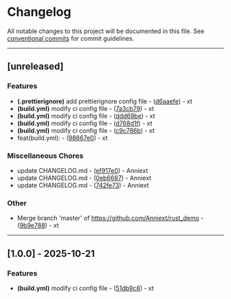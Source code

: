 # Changelog

All notable changes to this project will be documented in this file. See [conventional commits](https://www.conventionalcommits.org/) for commit guidelines.

---
## [unreleased]

### Features

- **(.prettierignore)** add prettierignore config file - ([d6aaefe](https://github.com/Anniext/demo/commit/d6aaefece27407b007828ea5598dc7556b5fa73e)) - xt
- **(build.yml)** modify ci config file - ([7a3cb79](https://github.com/Anniext/demo/commit/7a3cb79e735bfdfdfdae1c248a903a88aff07c28)) - xt
- **(build.yml)** modify ci config file - ([ddd69be](https://github.com/Anniext/demo/commit/ddd69be973e757509e1b006a358e76179bd13594)) - xt
- **(build.yml)** modify ci config file - ([d768d1f](https://github.com/Anniext/demo/commit/d768d1f2222c7e62c293abf04727e239e305de39)) - xt
- **(build.yml)** modify ci config file - ([c9c786b](https://github.com/Anniext/demo/commit/c9c786bdd9a6d9dacbb6ba735f87116a0cddab2e)) - xt
- feat(build.yml): - ([98667e0](https://github.com/Anniext/demo/commit/98667e07adcda529760605f3b07da046e063a6bc)) - xt

### Miscellaneous Chores

- update CHANGELOG.md - ([ef917e0](https://github.com/Anniext/demo/commit/ef917e07b058a42d37a926592dadea69b4903bd5)) - Anniext
- update CHANGELOG.md - ([0eb6687](https://github.com/Anniext/demo/commit/0eb6687fe5f13e541933cb3c3019cb3bf26fd289)) - Anniext
- update CHANGELOG.md - ([742fe73](https://github.com/Anniext/demo/commit/742fe73b2fb998c0044f1c14eb28751407373bc0)) - Anniext

### Other

- Merge branch 'master' of https://github.com/Anniext/rust_demo - ([9b9e788](https://github.com/Anniext/demo/commit/9b9e78828f6163d8ac360f924b401495153df45c)) - xt

---
## [1.0.0] - 2025-10-21

### Features

- **(build.yml)** modify ci config file - ([51db9c8](https://github.com/Anniext/demo/commit/51db9c8476d80bcde23d8d780875141a9bc1587f)) - xt


